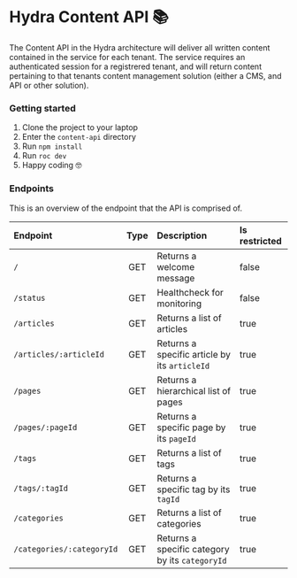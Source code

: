 Hydra Content API 📚
===

The Content API in the Hydra architecture will deliver all written content contained in the service for each tenant. The service requires an authenticated session for a registrered tenant, and will return content pertaining to that tenants content management solution (either a CMS, and API or other solution).

### Getting started
1. Clone the project to your laptop
2. Enter the `content-api` directory
3. Run `npm install`
4. Run `roc dev`
5. Happy coding 🤓

### Endpoints
This is an overview of the endpoint that the API is comprised of.

| Endpoint                    | Type  | Description                                       | Is restricted |
| :-------------------------- | :---: | :------------------------------------------------ | :------------ |
| `/`                         | GET   | Returns a welcome message                         | false         |
| `/status`                   | GET   | Healthcheck for monitoring                        | false         |
| `/articles`                 | GET   | Returns a list of articles                        | true          |
| `/articles/:articleId`      | GET   | Returns a specific article by its `articleId`     | true          |
| `/pages`                    | GET   | Returns a hierarchical list of pages              | true          |
| `/pages/:pageId`            | GET   | Returns a specific page by its `pageId`           | true          |
| `/tags`                     | GET   | Returns a list of tags                            | true          |
| `/tags/:tagId`              | GET   | Returns a specific tag by its `tagId`             | true          |
| `/categories`               | GET   | Returns a list of categories                      | true          |
| `/categories/:categoryId`   | GET   | Returns a specific category by its `categoryId`   | true          |
